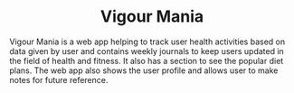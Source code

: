 <h1 align="center" >Vigour Mania</h1>

<p align="left">
Vigour Mania is a web app helping to track user health activities based on data given by user and contains weekly journals to keep users updated in the field of health and fitness. It also has a section to see the popular diet plans. The web app also shows the user profile and allows user to make notes for future reference.
</p>
